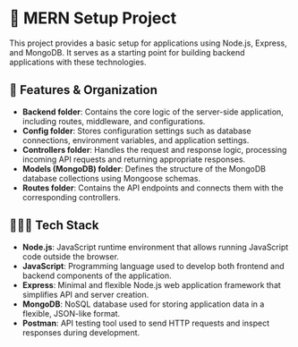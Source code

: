 # 📱 MERN Setup Project

This project provides a basic setup for applications using Node.js, Express, and MongoDB. It serves as a starting point for building backend applications with these technologies.

## 💭 Features & Organization

- **Backend folder**: Contains the core logic of the server-side application, including routes, middleware, and configurations.
- **Config folder**: Stores configuration settings such as database connections, environment variables, and application settings.
- **Controllers folder**: Handles the request and response logic, processing incoming API requests and returning appropriate responses.
- **Models (MongoDB) folder**: Defines the structure of the MongoDB database collections using Mongoose schemas.
- **Routes folder**: Contains the API endpoints and connects them with the corresponding controllers.

## 👩🏻‍💻 Tech Stack

- **Node.js**: JavaScript runtime environment that allows running JavaScript code outside the browser.
- **JavaScript**: Programming language used to develop both frontend and backend components of the application.
- **Express**: Minimal and flexible Node.js web application framework that simplifies API and server creation.
- **MongoDB**: NoSQL database used for storing application data in a flexible, JSON-like format.
- **Postman**: API testing tool used to send HTTP requests and inspect responses during development.

